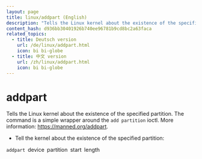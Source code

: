 ```yaml
---
layout: page
title: linux/addpart (English)
description: "Tells the Linux kernel about the existence of the specified partition."
content_hash: d936bb30401926b740ee96781b9cd8bc2a63faca
related_topics:
  - title: Deutsch version
    url: /de/linux/addpart.html
    icon: bi bi-globe
  - title: 中文 version
    url: /zh/linux/addpart.html
    icon: bi bi-globe
---
```

# addpart

Tells the Linux kernel about the existence of the specified partition.
The command is a simple wrapper around the `add partition` ioctl.
More information: <https://manned.org/addpart>.

- Tell the kernel about the existence of the specified partition:

`addpart `<span class="tldr-var badge badge-pill bg-dark-lm bg-white-dm text-white-lm text-dark-dm font-weight-bold">device</span>` `<span class="tldr-var badge badge-pill bg-dark-lm bg-white-dm text-white-lm text-dark-dm font-weight-bold">partition</span>` `<span class="tldr-var badge badge-pill bg-dark-lm bg-white-dm text-white-lm text-dark-dm font-weight-bold">start</span>` `<span class="tldr-var badge badge-pill bg-dark-lm bg-white-dm text-white-lm text-dark-dm font-weight-bold">length</span>
